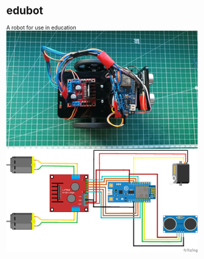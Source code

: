 # edubot
A robot for use in education
![Robot](https://raw.githubusercontent.com/alexanderstephan/edubot/master/bot.jpg)
![Schematic](https://raw.githubusercontent.com/alexanderstephan/edubot/master/edubot_bb.png)

